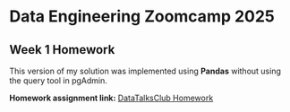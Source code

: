 # Data Engineering Zoomcamp 2025  
## Week 1 Homework  

This version of my solution was implemented using **Pandas** without using the query tool in pgAdmin.  

**Homework assignment link:** [DataTalksClub Homework](https://github.com/DataTalksClub/data-engineering-zoomcamp/blob/main/cohorts/2025/01-docker-terraform/homework.md)  
